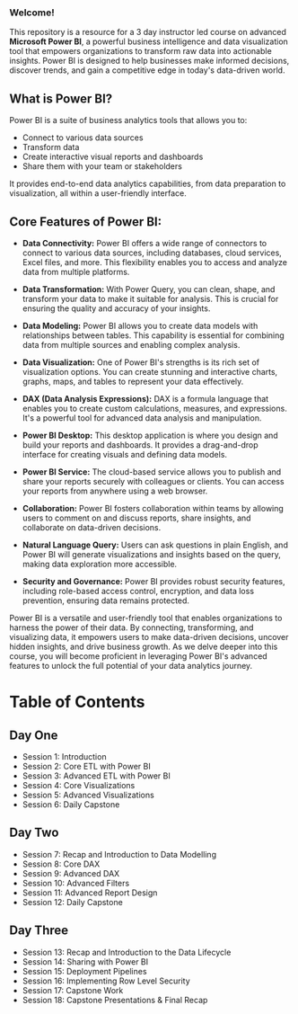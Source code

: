 ### Welcome!

This repository is a resource for a 3 day instructor led course on advanced **Microsoft Power BI**, a powerful business intelligence and data visualization tool that empowers organizations to transform raw data into actionable insights. Power BI is designed to help businesses make informed decisions, discover trends, and gain a competitive edge in today's data-driven world.

## What is Power BI?

Power BI is a suite of business analytics tools that allows you to:
- Connect to various data sources
- Transform data
- Create interactive visual reports and dashboards
- Share them with your team or stakeholders

It provides end-to-end data analytics capabilities, from data preparation to visualization, all within a user-friendly interface.

## Core Features of Power BI:

- **Data Connectivity:** Power BI offers a wide range of connectors to connect to various data sources, including databases, cloud services, Excel files, and more. This flexibility enables you to access and analyze data from multiple platforms.

- **Data Transformation:** With Power Query, you can clean, shape, and transform your data to make it suitable for analysis. This is crucial for ensuring the quality and accuracy of your insights.

- **Data Modeling:** Power BI allows you to create data models with relationships between tables. This capability is essential for combining data from multiple sources and enabling complex analysis.

- **Data Visualization:** One of Power BI's strengths is its rich set of visualization options. You can create stunning and interactive charts, graphs, maps, and tables to represent your data effectively.

- **DAX (Data Analysis Expressions):** DAX is a formula language that enables you to create custom calculations, measures, and expressions. It's a powerful tool for advanced data analysis and manipulation.

- **Power BI Desktop:** This desktop application is where you design and build your reports and dashboards. It provides a drag-and-drop interface for creating visuals and defining data models.

- **Power BI Service:** The cloud-based service allows you to publish and share your reports securely with colleagues or clients. You can access your reports from anywhere using a web browser.

- **Collaboration:** Power BI fosters collaboration within teams by allowing users to comment on and discuss reports, share insights, and collaborate on data-driven decisions.

- **Natural Language Query:** Users can ask questions in plain English, and Power BI will generate visualizations and insights based on the query, making data exploration more accessible.

- **Security and Governance:** Power BI provides robust security features, including role-based access control, encryption, and data loss prevention, ensuring data remains protected.

Power BI is a versatile and user-friendly tool that enables organizations to harness the power of their data. By connecting, transforming, and visualizing data, it empowers users to make data-driven decisions, uncover hidden insights, and drive business growth. As we delve deeper into this course, you will become proficient in leveraging Power BI's advanced features to unlock the full potential of your data analytics journey.



# Table of Contents

## Day One
- Session 1: Introduction 
- Session 2: Core ETL with Power BI
- Session 3: Advanced ETL with Power BI
- Session 4: Core Visualizations
- Session 5: Advanced Visualizations
- Session 6: Daily Capstone

## Day Two
- Session 7: Recap and Introduction to Data Modelling
- Session 8: Core DAX
- Session 9: Advanced DAX
- Session 10: Advanced Filters
- Session 11: Advanced Report Design
- Session 12: Daily Capstone

## Day Three
- Session 13: Recap and Introduction to the Data Lifecycle
- Session 14: Sharing with Power BI
- Session 15: Deployment Pipelines
- Session 16: Implementing Row Level Security
- Session 17: Capstone Work
- Session 18: Capstone Presentations & Final Recap
